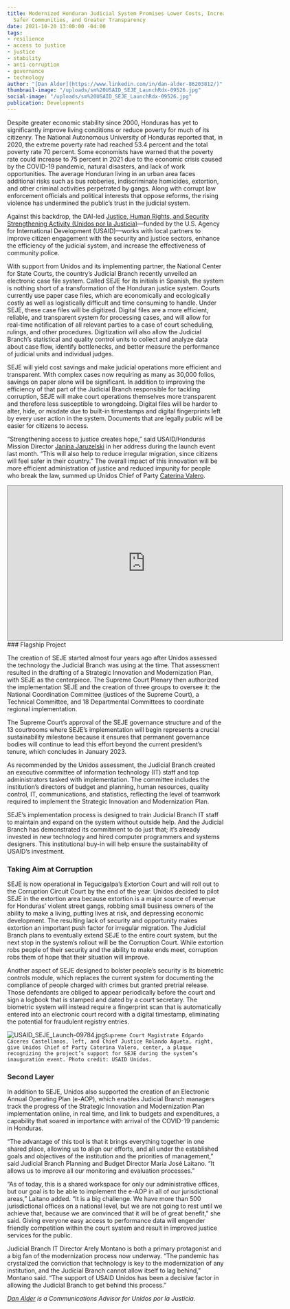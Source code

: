 ```yaml
---
title: Modernized Honduran Judicial System Promises Lower Costs, Increased Efficiency,
  Safer Communities, and Greater Transparency
date: 2021-10-20 13:00:00 -04:00
tags:
- resilience
- access to justice
- justice
- stability
- anti-corruption
- governance
- technology
author: "[Dan Alder](https://www.linkedin.com/in/dan-alder-86203812/)"
thumbnail-image: "/uploads/sm%20USAID_SEJE_LaunchRdx-09526.jpg"
social-image: "/uploads/sm%20USAID_SEJE_LaunchRdx-09526.jpg"
publication: Developments
---
```


Despite greater economic stability since 2000, Honduras has yet to significantly improve living conditions or reduce poverty for much of its citizenry. The National Autonomous University of Honduras reported that, in 2020, the extreme poverty rate had reached 53.4 percent and the total poverty rate 70 percent. Some economists have warned that the poverty rate could increase to 75 percent in 2021 due to the economic crisis caused by the COVID-19 pandemic, natural disasters, and lack of work opportunities. The average Honduran living in an urban area faces additional risks such as bus robberies, indiscriminate homicides, extortion, and other criminal activities perpetrated by gangs. Along with corrupt law enforcement officials and political interests that oppose reforms, the rising violence has undermined the public’s trust in the judicial system.

Against this backdrop, the DAI-led [Justice, Human Rights, and Security Strengthening Activity (Unidos por la Justicia)](https://www.dai.com/our-work/projects/honduras-united-for-justice)—funded by the U.S. Agency for International Development (USAID)—works with local partners to improve citizen engagement with the security and justice sectors, enhance the efficiency of the judicial system, and increase the effectiveness of community police.

With support from Unidos and its implementing partner, the National Center for State Courts, the country’s Judicial Branch recently unveiled an electronic case file system. Called SEJE for its initials in Spanish, the system is nothing short of a transformation of the Honduran justice system. Courts currently use paper case files, which are economically and ecologically costly as well as logistically difficult and time consuming to handle. Under SEJE, these case files will be digitized. Digital files are a more efficient, reliable, and transparent system for processing cases, and will allow for real-time notification of all relevant parties to a case of court scheduling, rulings, and other procedures. Digitization will also allow the Judicial Branch’s statistical and quality control units to collect and analyze data about case flow, identify bottlenecks, and better measure the performance of judicial units and individual judges. 







SEJE will yield cost savings and make judicial operations more efficient and transparent. With complex cases now requiring as many as 30,000 folios, savings on paper alone will be significant. In addition to improving the efficiency of that part of the Judicial Branch responsible for tackling corruption, SEJE will make court operations themselves more transparent and therefore less susceptible to wrongdoing. Digital files will be harder to alter, hide, or misdate due to built-in timestamps and digital fingerprints left by every user action in the system. Documents that are legally public will be easier for citizens to access. 

“Strengthening access to justice creates hope,” said USAID/Honduras Mission Director [Janina Jaruzelski](https://www.usaid.gov/who-we-are/organization/janina-jaruzelski) in her address during the launch event last month. “This will also help to reduce irregular migration, since citizens will feel safer in their country.” The overall impact of this innovation will be more efficient administration of justice and reduced impunity for people who break the law, summed up Unidos Chief of Party [Caterina Valero](https://www.dai.com/who-we-are/our-team/caterina-valero). 

<iframe class="video" style="border: 1px solid gray;" src="https://player.vimeo.com/video/626774963?h=8300e0b201" width="640" height="360" frameborder="0" allow="autoplay; fullscreen; picture-in-picture" allowfullscreen></iframe>
### Flagship Project

The creation of SEJE started almost four years ago after Unidos assessed the technology the Judicial Branch was using at the time. That assessment resulted in the drafting of a Strategic Innovation and Modernization Plan, with SEJE as the centerpiece. The Supreme Court Plenary then authorized the implementation SEJE and the creation of three groups to oversee it: the National Coordination Committee (justices of the Supreme Court), a Technical Committee, and 18 Departmental Committees to coordinate regional implementation. 

The Supreme Court’s approval of the SEJE governance structure and of the 13 courtrooms where SEJE’s implementation will begin represents a crucial sustainability milestone because it ensures that permanent governance bodies will continue to lead this effort beyond the current president’s tenure, which concludes in January 2023.

As recommended by the Unidos assessment, the Judicial Branch created an executive committee of information technology (IT) staff and top administrators tasked with implementation. The committee includes the institution’s directors of budget and planning, human resources, quality control, IT, communications, and statistics, reflecting the level of teamwork required to implement the Strategic Innovation and Modernization Plan. 

SEJE’s implementation process is designed to train Judicial Branch IT staff to maintain and expand on the system without outside help. And the Judicial Branch has demonstrated its commitment to do just that; it’s already invested in new technology and hired computer programmers and systems designers. This institutional buy-in will help ensure the sustainability of USAID’s investment.

### Taking Aim at Corruption

SEJE is now operational in Tegucigalpa’s Extortion Court and will roll out to the Corruption Circuit Court by the end of the year. Unidos decided to pilot SEJE in the extortion area because extortion is a major source of revenue for Honduras’ violent street gangs, robbing small business owners of the ability to make a living, putting lives at risk, and depressing economic development. The resulting lack of security and opportunity makes extortion an important push factor for irregular migration. The Judicial Branch plans to eventually extend SEJE to the entire court system, but the next stop in the system’s rollout will be the Corruption Court. While extortion robs people of their security and the ability to make ends meet, corruption robs them of hope that their situation will improve. 

Another aspect of SEJE designed to bolster people’s security is its biometric controls module, which replaces the current system for documenting the compliance of people charged with crimes but granted pretrial release. Those defendants are obliged to appear periodically before the court and sign a logbook that is stamped and dated by a court secretary. The biometric system will instead require a fingerprint scan that is automatically entered into an electronic court record with a digital timestamp, eliminating the potential for fraudulent registry entries.

![USAID_SEJE_Launch-09784.jpg](/uploads/USAID_SEJE_Launch-09784.jpg)`Supreme Court Magistrate Edgardo Cáceres Castellanos, left, and Chief Justice Rolando Agueta, right, give Unidos Chief of Party Caterina Valero, center, a plaque recognizing the project’s support for SEJE during the system’s inauguration event. Photo credit: USAID Unidos.`

### Second Layer

In addition to SEJE, Unidos also supported the creation of an Electronic Annual Operating Plan (e-AOP), which enables Judicial Branch managers track the progress of the Strategic Innovation and Modernization Plan implementation online, in real time, and link to budgets and expenditures, a capability that soared in importance with arrival of the COVID-19 pandemic in Honduras.   

“The advantage of this tool is that it brings everything together in one shared place, allowing us to align our efforts, and all under the established goals and objectives of the institution and the priorities of management,” said Judicial Branch Planning and Budget Director Maria José Laitano. “It allows us to improve all our monitoring and evaluation processes.” 

“As of today, this is a shared workspace for only our administrative offices, but our goal is to be able to implement the e-AOP in all of our jurisdictional areas,” Laitano added. “It is a big challenge. We have more than 500 jurisdictional offices on a national level, but we are not going to rest until we achieve that, because we are convinced that it will be of great benefit,” she said. Giving everyone easy access to performance data will engender friendly competition within the court system and result in improved justice services for the public.

Judicial Branch IT Director Arely Montano is both a primary protagonist and a big fan of the modernization process now underway. “The pandemic has crystalized the conviction that technology is key to the modernization of any institution, and the Judicial Branch cannot allow itself to lag behind,” Montano said. “The support of USAID Unidos has been a decisive factor in allowing the Judicial Branch to get behind this process.”

*[Dan Alder](https://www.linkedin.com/in/dan-alder-86203812/) is a Communications Advisor for Unidos por la Justicia.*